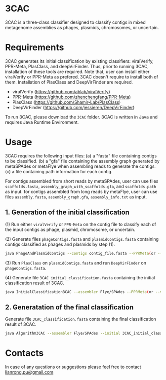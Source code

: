 # 3CAC

3CAC is a three-class classifier designed to classify contigs in mixed metagenome assemblies as phages, plasmids, chromosomes, or uncertain. 

# Requirements

3CAC generates its initial classification by existing classifiers: viralVerify, PPR-Meta, PlasClass, and deepVirFinder. Thus, prior to running 3CAC, installation of these tools are required. Note that, user can install either viralVerify or PPR-Meta as prefered. 3CAC doesn't require to install both of them. Installation of PlasClass and DeepVirFinder are required.

* viralVerify (https://github.com/ablab/viralVerify)
* PPR-Meta (https://github.com/zhenchengfang/PPR-Meta)
* PlasClass (https://github.com/Shamir-Lab/PlasClass)
* DeepVirFinder (https://github.com/jessieren/DeepVirFinder)

To run 3CAC, please download the `3CAC` folder. 3CAC is written in Java and requires Java Runtime Environment. 

# Usage

3CAC requires the following input files: (a) a "fasta" file containing contigs to be classified. (b) a "gfa" file containing the assembly graph generated by metaSPAdes or metaFlye when assembling reads to generate the contigs. (c) a file containing path information for each contig. 

For contigs assembled from short reads by metaSPAdes, user can use files `scaffolds.fasta`, `assembly_graph_with_scaffolds.gfa`, and `scaffolds.path` as input.
for contigs assembled from long reads by metaFlye, user can use files `assembly.fasta`, `assembly_graph.gfa`, `assembly_info.txt` as input.

## 1. Generation of the initial classification

(1) Run either `viralVerify` or `PPR-Meta` on the contig file to classify each of the input contigs as phage, plasmid, chromosome, or uncertain.

(2) Generate files `phageContigs.fasta` and `plasmidContigs.fasta` containing contigs classified as phages and plasmids by step (1).
   ```sh
   java PhageAndPlasmidContigs --contigs contig_file.fasta --PPRMeta(or --viralVerify) output_file_of_PPRMeta_or_viralVerify.csv
   ```   

(3) Run `PlasClass` on `plasmidContigs.fasta` and run `DeepVirFinder` on `phageContigs.fasta`.

(4) Generate file `3CAC_initial_classification.fasta` containing the initial classification result of 3CAC. 
   ```sh
   java InitialClassification3CAC --assembler Flye/SPAdes --PPRMeta(or --viralVerify) output_file_of_PPRMeta_or_viralVerify.csv --PlasClass output_file_of_PlasClass.probs.out --deepVirFinder output_file_of_deepVirFinder.txt
   ```


## 2. Generatation of the final classification

Generate file `3CAC_classification.fasta` containing the final classification result of 3CAC. 
```sh
java Algorithm3CAC --assembler Flye/SPAdes --initial 3CAC_initial_classification.fasta --graph assembly_graph_file.gfa --path scaffolds.path/assembly_info.txt
```





# Contacts

In case of any questions or suggestions please feel free to contact lianrong.pu@gmail.com
